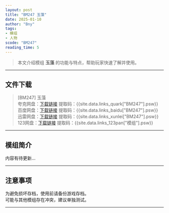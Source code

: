 ```yaml
---
layout: post
title: "BM247 玉藻"
date: 2025-01-10
author: "Bny"
tags: 
- 模组
- 人物
scode: "BM247"
reading_time: 5
---
```


> 本文介绍模组 **玉藻** 的功能与特点，帮助玩家快速了解并使用。

---

## 文件下载

> [BM247] 玉藻  
夸克网盘：[下载链接]({{site.data.links_quark["BM247"].url}}) 提取码：{{site.data.links_quark["BM247"].psw}}  
百度网盘：[下载链接]({{site.data.links_baidu["BM247"].url}}) 提取码：{{site.data.links_baidu["BM247"].psw}}  
迅雷网盘：[下载链接]({{site.data.links_xunlei["BM247"].url}}) 提取码：{{site.data.links_xunlei["BM247"].psw}}  
123网盘：[下载链接]({{site.data.links_123pan["模组"].url}}) 提取码：{{site.data.links_123pan["模组"].psw}}  

---

## 模组简介

>  
内容有待更新...  

---

## 注意事项

>  
为避免损坏存档，使用前请备份游戏存档。  
可能与其他模组存在冲突，建议单独测试。  

---

